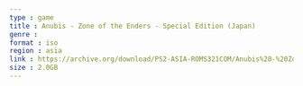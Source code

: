 ```yaml
---
type : game
title : Anubis - Zone of the Enders - Special Edition (Japan)
genre : 
format : iso
region : asia
link : https://archive.org/download/PS2-ASIA-ROMS321COM/Anubis%20-%20Zone%20of%20the%20Enders%20-%20Special%20Edition%20%28Japan%29.7z
size : 2.0GB
---
```

